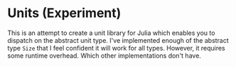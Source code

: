 # Units (Experiment)

This is an attempt to create a unit library for Julia which enables you to dispatch on the abstract unit type. I've implemented enough of the abstract type `Size` that I feel confident it will work for all types. However, it requires some runtime overhead. Which other implementations don't have.
